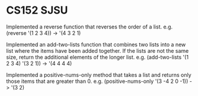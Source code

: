 # CS152 SJSU

Implemented a reverse function that reverses the order of a list.
e.g. (reverse '(1 2 3 4)) -> '(4 3 2 1)

Implemented an add-two-lists function that combines two lists into a new list where the items have been added together. If the lists are not the same size, return the additional elements of the longer list.
e.g. (add-two-lists '(1 2 3 4) '(3 2 1)) -> '(4 4 4 4)

Implemented a positive-nums-only method that takes a list and returns only those items that are greater than 0.
e.g. (positive-nums-only '(3 -4 2 0 -1)) -> '(3 2)
